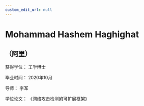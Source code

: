 ```yaml
---
custom_edit_url: null
---
```


# Mohammad Hashem Haghighat
## （阿里）

获得学位： 工学博士

毕业时间： 2020年10月

导师： 李军

学位论文： 《网络攻击检测的可扩展框架》
